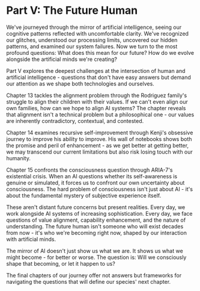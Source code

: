 # Part V: The Future Human

We've journeyed through the mirror of artificial intelligence, seeing our cognitive patterns reflected with uncomfortable clarity. We've recognized our glitches, understood our processing limits, uncovered our hidden patterns, and examined our system failures. Now we turn to the most profound questions: What does this mean for our future? How do we evolve alongside the artificial minds we're creating?

Part V explores the deepest challenges at the intersection of human and artificial intelligence - questions that don't have easy answers but demand our attention as we shape both technologies and ourselves.

Chapter 13 tackles the alignment problem through the Rodriguez family's struggle to align their children with their values. If we can't even align our own families, how can we hope to align AI systems? The chapter reveals that alignment isn't a technical problem but a philosophical one - our values are inherently contradictory, contextual, and contested.

Chapter 14 examines recursive self-improvement through Kenji's obsessive journey to improve his ability to improve. His wall of notebooks shows both the promise and peril of enhancement - as we get better at getting better, we may transcend our current limitations but also risk losing touch with our humanity.

Chapter 15 confronts the consciousness question through ARIA-7's existential crisis. When an AI questions whether its self-awareness is genuine or simulated, it forces us to confront our own uncertainty about consciousness. The hard problem of consciousness isn't just about AI - it's about the fundamental mystery of subjective experience itself.

These aren't distant future concerns but present realities. Every day, we work alongside AI systems of increasing sophistication. Every day, we face questions of value alignment, capability enhancement, and the nature of understanding. The future human isn't someone who will exist decades from now - it's who we're becoming right now, shaped by our interaction with artificial minds.

The mirror of AI doesn't just show us what we are. It shows us what we might become - for better or worse. The question is: Will we consciously shape that becoming, or let it happen to us?

The final chapters of our journey offer not answers but frameworks for navigating the questions that will define our species' next chapter.
